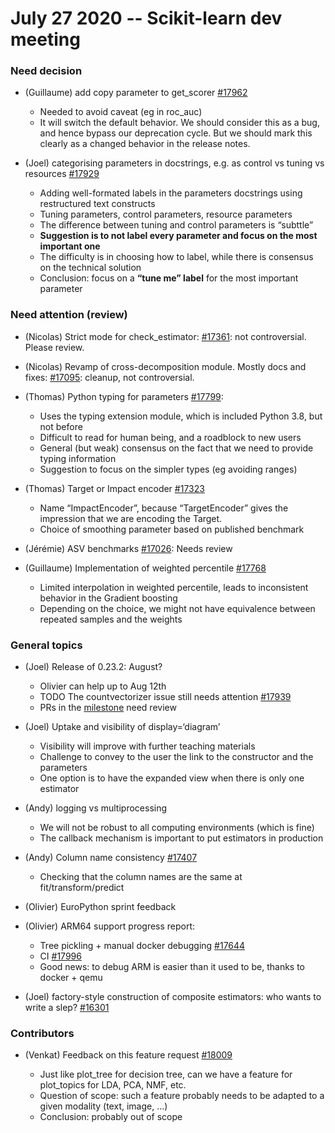 # July 27 2020 -- Scikit-learn dev meeting

### Need decision

* (Guillaume) add copy parameter to get_scorer [#17962](https://github.com/scikit-learn/scikit-learn/pull/17962)

  * Needed to avoid caveat (eg in roc_auc)
  * It will switch the default behavior. We should consider this as a bug, and hence bypass our deprecation cycle. But we should mark this clearly as a changed behavior in the release notes.
    
* (Joel) categorising parameters in docstrings, e.g. as control vs tuning vs resources [#17929](https://github.com/scikit-learn/scikit-learn/pull/17929)

  * Adding well-formated labels in the parameters docstrings using restructured text constructs
  * Tuning parameters, control parameters, resource parameters
  * The difference between tuning and control parameters is “subttle”
  * **Suggestion is to not label every parameter and focus on the most important one**
  * The difficulty is in choosing how to label, while there is consensus on the technical solution
  * Conclusion: focus on a **“tune me” label** for the most important parameter

### Need attention (review)

* (Nicolas) Strict mode for check_estimator: [#17361](https://github.com/scikit-learn/scikit-learn/pull/17361): not controversial. Please review.
* (Nicolas) Revamp of cross-decomposition module. Mostly docs and fixes: [#17095](https://github.com/scikit-learn/scikit-learn/pull/17095): cleanup, not controversial.
* (Thomas) Python typing for parameters [#17799](https://github.com/scikit-learn/scikit-learn/pull/17799):

  * Uses the typing extension module, which is included Python 3.8, but not before
  * Difficult to read for human being, and a roadblock to new users
  * General (but weak) consensus on the fact that we need to provide typing information
  * Suggestion to focus on the simpler types (eg avoiding ranges)

* (Thomas) Target or Impact encoder [#17323](https://github.com/scikit-learn/scikit-learn/pull/17323)

  * Name “ImpactEncoder”, because “TargetEncoder” gives the impression that we are encoding the Target.
  * Choice of smoothing parameter based on published benchmark

* (Jérémie) ASV benchmarks [#17026](https://github.com/scikit-learn/scikit-learn/pull/17026): Needs review
* (Guillaume) Implementation of weighted percentile [#17768](https://github.com/scikit-learn/scikit-learn/pull/17768)

  * Limited interpolation in weighted percentile, leads to inconsistent behavior in the Gradient boosting
  * Depending on the choice, we might not have equivalence between repeated samples and the weights

### General topics

* (Joel) Release of 0.23.2: August?

  * Olivier can help up to Aug 12th
  * TODO The countvectorizer issue still needs attention [#17939](https://github.com/scikit-learn/scikit-learn/issues/17939)
  * PRs in the [milestone](https://github.com/scikit-learn/scikit-learn/milestone/40) need review

* (Joel) Uptake and visibility of display=‘diagram’

  * Visibility will improve with further teaching materials
  * Challenge to convey to the user the link to the constructor and the parameters
  * One option is to have the expanded view when there is only one estimator

* (Andy) logging vs multiprocessing

  * We will not be robust to all computing environments (which is fine)
  * The callback mechanism is important to put estimators in production

* (Andy) Column name consistency [#17407](https://github.com/scikit-learn/scikit-learn/pull/17407)

  * Checking that the column names are the same at fit/transform/predict

* (Olivier) EuroPython sprint feedback
* (Olivier) ARM64 support progress report:

  * Tree pickling + manual docker debugging [#17644](https://github.com/scikit-learn/scikit-learn/pull/17644)
  * CI [#17996](https://github.com/scikit-learn/scikit-learn/pull/17996)
  * Good news: to debug ARM is easier than it used to be, thanks to docker + qemu

* (Joel) factory-style construction of composite estimators: who wants to write a slep? [#16301](https://github.com/scikit-learn/scikit-learn/issues/16301)

### Contributors

* (Venkat) Feedback on this feature request [#18009](https://github.com/scikit-learn/scikit-learn/issues/18009)

  * Just like plot_tree for decision tree, can we have a feature for plot_topics for LDA, PCA, NMF, etc.
  * Question of scope: such a feature probably needs to be adapted to a given modality (text, image, …)
  * Conclusion: probably out of scope

